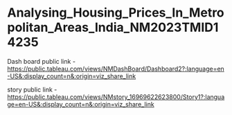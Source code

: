 # Analysing_Housing_Prices_In_Metropolitan_Areas_India_NM2023TMID14235

Dash board public link - https://public.tableau.com/views/NMDashBoard/Dashboard2?:language=en-US&:display_count=n&:origin=viz_share_link

story public link - https://public.tableau.com/views/NMstory_16969622623800/Story1?:language=en-US&:display_count=n&:origin=viz_share_link
